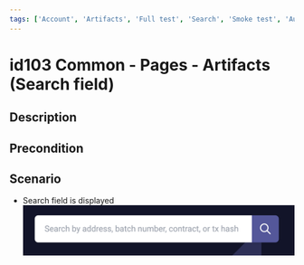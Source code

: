 ```yaml
---
tags: ['Account', 'Artifacts', 'Full test', 'Search', 'Smoke test', 'Automated']
---
```


# id103 Common - Pages - Artifacts (Search field)

## Description


## Precondition


## Scenario
- Search field is displayed
  ![Screenshot](../../../../static/img/Pages/CommonPagesPart/id103_1.png)